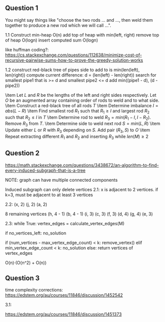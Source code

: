 <!-- SPDX-License-Identifier: zlib-acknowledgement -->

## Question 1
You might say things like "choose the two rods ... and ..., 
then weld them together to produce a new rod which we will call ...".


1.1 Construct min-heap O(n)
   add top of heap with min(left, right)
   remove top of heap O(logn)
   insert computed sum O(logn)

like huffman coding?: https://cs.stackexchange.com/questions/112638/minimize-cost-of-recursive-pairwise-sums-how-to-prove-the-greedy-solution-works

1.2
construct red-black tree of pipes
side to add to is min(len(left), len(right))
compute current difference: d = (len(left) - len(right))
search for smallest pipe1 that is >= d and smallest pipe2 <= d
add min((pipe1 - d), (d - pipe2))

  \item Let $L$ and $R$ be the lengths of the left and right sides respectively.
        Let $O$ be an augmented array containing order of rods to weld and to what side.
  \item Construct a red-black tree of all rods $T$
  \item Determine imbalance $I = abs(L - R)$
  \item Find smallest rod $R_1$ such that $R_1 \geq I$ and largest rod $R_2$ such that $R_2 \leq I$ in $T$
  \item Determine rod to weld $R_3 = min(R_1 - I, I - R_2)$. Remove $R_3$ from $T$.
  \item Determine side to weld next rod $S = min(L, R)$
  \item Update either $L$ or $R$ with $R_3$ depending on $S$. Add pair $(R_3, S)$ to $O$
  \item Repeat extracting different $R_1$ and $R_2$ and inserting $R_3$ while $len(M) \geq 2$

## Question 2
https://math.stackexchange.com/questions/3438672/an-algorithm-to-find-every-induced-subgraph-that-is-a-tree

NOTE: graph can have multiple connected components

Induced subgraph can only delete vertices
2.1:
x is adjacent to 2 vertices.
if k=3, must be adjacent to at least 3 vertices

2.2:
(x, 2)
(j, 2)
(a, 2)

8 remaining vertices
(h, 4 - 1)
(b, 4 - 1)
(i, 3)
(c, 3)
(f, 3)
(d, 4)
(g, 4)
(e, 3)


2.3:
while True:
  vertex_edges = calculate_vertex_edges(M)

  if no_vertices_left:
    no_solution
  
  if (num_vertices - max_vertex_edge_count) < k:
    remove_vertex()
  elif min_vertex_edge_count < k:
    no_solution
  else:
    return vertices of vertex_edges



O(n)·(O(n^2) + O(n))


## Question 3
time complexity corrections:
https://edstem.org/au/courses/11846/discussion/1452542

3.1:

https://edstem.org/au/courses/11846/discussion/1451373
